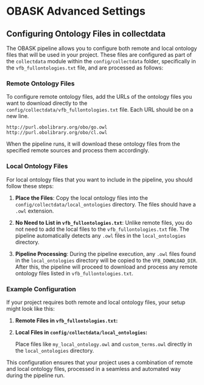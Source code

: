 # OBASK Advanced Settings

## Configuring Ontology Files in collectdata

The OBASK pipeline allows you to configure both remote and local ontology files that will be used in your project. These files are configured as part of the `collectdata` module within the `config/collectdata` folder, specifically in the `vfb_fullontologies.txt` file, and are processed as follows:

### Remote Ontology Files

To configure remote ontology files, add the URLs of the ontology files you want to download directly to the `config/collectdata/vfb_fullontologies.txt` file. Each URL should be on a new line.

```text
http://purl.obolibrary.org/obo/go.owl
http://purl.obolibrary.org/obo/cl.owl
```

When the pipeline runs, it will download these ontology files from the specified remote sources and process them accordingly.

### Local Ontology Files

For local ontology files that you want to include in the pipeline, you should follow these steps:

1. **Place the Files**: Copy the local ontology files into the `config/collectdata/local_ontologies` directory. The files should have a `.owl` extension.

2. **No Need to List in `vfb_fullontologies.txt`**: Unlike remote files, you do not need to add the local files to the `vfb_fullontologies.txt` file. The pipeline automatically detects any `.owl` files in the `local_ontologies` directory.

3. **Pipeline Processing**: During the pipeline execution, any `.owl` files found in the `local_ontologies` directory will be copied to the `VFB_DOWNLOAD_DIR`. After this, the pipeline will proceed to download and process any remote ontology files listed in `vfb_fullontologies.txt`.

### Example Configuration

If your project requires both remote and local ontology files, your setup might look like this:

1. **Remote Files in `vfb_fullontologies.txt`:**

2. **Local Files in `config/collectdata/local_ontologies`:**

    Place files like `my_local_ontology.owl` and `custom_terms.owl` directly in the `local_ontologies` directory.

This configuration ensures that your project uses a combination of remote and local ontology files, processed in a seamless and automated way during the pipeline run.
